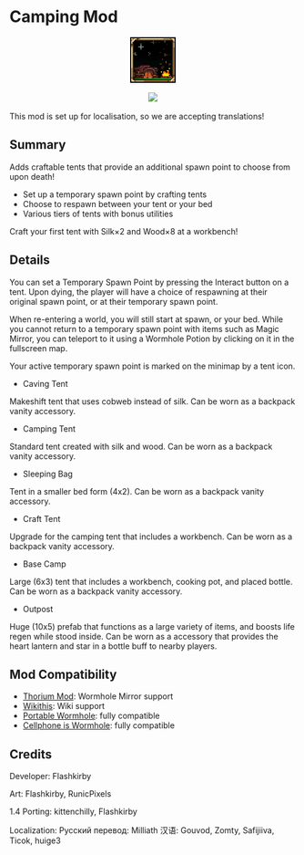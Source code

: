 ﻿# Camping Mod
<p align="center">
<img src="https://raw.githubusercontent.com/Flashkirby/CampingMod/master/icon.png"/>
</p>
<p align="center"><img src="http://i.imgur.com/kdcROYP.png"/></p>

This mod is set up for localisation, so we are accepting translations!

## Summary

Adds craftable tents that provide an additional spawn point to choose from upon death!

* Set up a temporary spawn point by crafting tents
* Choose to respawn between your tent or your bed
* Various tiers of tents with bonus utilities

Craft your first tent with Silk×2 and Wood×8 at a workbench!

## Details

You can set a Temporary Spawn Point by pressing the Interact button on a tent. Upon dying, the player will have a choice of respawning at their original spawn point, or at their temporary spawn point.

When re-entering a world, you will still start at spawn, or your bed. While you cannot return to a temporary spawn point with items such as Magic Mirror, you can teleport to it using a Wormhole Potion by clicking on it in the fullscreen map. 

Your active temporary spawn point is marked on the minimap by a tent icon. 

- Caving Tent

Makeshift tent that uses cobweb instead of silk. Can be worn as a backpack vanity accessory.

- Camping Tent

Standard tent created with silk and wood. Can be worn as a backpack vanity accessory.

- Sleeping Bag

Tent in a smaller bed form (4x2). Can be worn as a backpack vanity accessory.

- Craft Tent

Upgrade for the camping tent that includes a workbench. Can be worn as a backpack vanity accessory.

- Base Camp

Large (6x3) tent that includes a workbench, cooking pot, and placed bottle. Can be worn as a backpack vanity accessory.

- Outpost

Huge (10x5) prefab that functions as a large variety of items, and boosts life regen while stood inside.
Can be worn as a accessory that provides the heart lantern and star in a bottle buff to nearby players.

## Mod Compatibility
- [Thorium Mod](https://steamcommunity.com/sharedfiles/filedetails/?id=2909886416): Wormhole Mirror support
- [Wikithis](https://steamcommunity.com/sharedfiles/filedetails/?id=2832487441): Wiki support
- [Portable Wormhole](https://steamcommunity.com/sharedfiles/filedetails/?id=2845703054): fully compatible
- [Cellphone is Wormhole](https://steamcommunity.com/sharedfiles/filedetails/?id=2674701188): fully compatible

## Credits

Developer: Flashkirby

Art: Flashkirby, RunicPixels

1.4 Porting: kittenchilly, Flashkirby

Localization:
    Русский перевод: Milliath
    汉语: Gouvod, Zomty, Safijiiva, Ticok, huige3